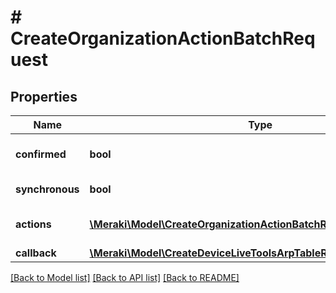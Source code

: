 # # CreateOrganizationActionBatchRequest

## Properties

Name | Type | Description | Notes
------------ | ------------- | ------------- | -------------
**confirmed** | **bool** | Set to true for immediate execution. Set to false if the action should be previewed before executing. This property cannot be unset once it is true. Defaults to false. | [optional]
**synchronous** | **bool** | Set to true to force the batch to run synchronous. There can be at most 20 actions in synchronous batch. Defaults to false. | [optional]
**actions** | [**\Meraki\Model\CreateOrganizationActionBatchRequestActionsInner[]**](CreateOrganizationActionBatchRequestActionsInner.md) | A set of changes to make as part of this action (&lt;a href&#x3D;&#39;https://developer.cisco.com/meraki/api/#/rest/guides/action-batches/&#39;&gt;more details&lt;/a&gt;) |
**callback** | [**\Meraki\Model\CreateDeviceLiveToolsArpTableRequestCallback**](CreateDeviceLiveToolsArpTableRequestCallback.md) |  | [optional]

[[Back to Model list]](../../README.md#models) [[Back to API list]](../../README.md#endpoints) [[Back to README]](../../README.md)
